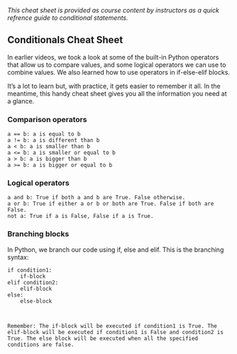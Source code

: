 *This cheat sheet is provided as course content by instructors as a quick refrence guide to conditional statements.*

## Conditionals Cheat Sheet

In earlier videos, we took a look at some of the built-in Python operators that allow us to compare values, and some logical operators we can use to combine values. We also learned how to use operators in if-else-elif blocks. 

It’s a lot to learn but, with practice, it gets easier to remember it all. In the meantime, this handy cheat sheet gives you all the information you need at a glance. 

### Comparison operators

    a == b: a is equal to b
    a != b: a is different than b
    a < b: a is smaller than b
    a <= b: a is smaller or equal to b
    a > b: a is bigger than b
    a >= b: a is bigger or equal to b

### Logical operators

    a and b: True if both a and b are True. False otherwise.
    a or b: True if either a or b or both are True. False if both are False.
    not a: True if a is False, False if a is True.

### Branching blocks

In Python, we branch our code using if, else and elif. This is the branching syntax:

```python:
if condition1:
	if-block
elif condition2:
	elif-block
else:
	else-block



Remember: The if-block will be executed if condition1 is True. The elif-block will be executed if condition1 is False and condition2 is True. The else block will be executed when all the specified conditions are false.